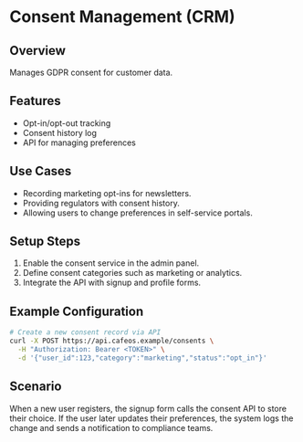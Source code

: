 # Consent Management (CRM)

## Overview
Manages GDPR consent for customer data.

## Features
- Opt-in/opt-out tracking
- Consent history log
- API for managing preferences

## Use Cases
- Recording marketing opt-ins for newsletters.
- Providing regulators with consent history.
- Allowing users to change preferences in self-service portals.

## Setup Steps
1. Enable the consent service in the admin panel.
2. Define consent categories such as marketing or analytics.
3. Integrate the API with signup and profile forms.

## Example Configuration
```bash
# Create a new consent record via API
curl -X POST https://api.cafeos.example/consents \
  -H "Authorization: Bearer <TOKEN>" \
  -d '{"user_id":123,"category":"marketing","status":"opt_in"}'
```

## Scenario
When a new user registers, the signup form calls the consent API to store their choice.
If the user later updates their preferences, the system logs the change and sends a notification to compliance teams.
